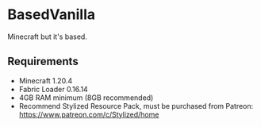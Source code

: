 # BasedVanilla

Minecraft but it's based.

## Requirements
- Minecraft 1.20.4
- Fabric Loader 0.16.14
- 4GB RAM minimum (8GB recommended)
- Recommend Stylized Resource Pack, must be purchased from Patreon: https://www.patreon.com/c/Stylized/home